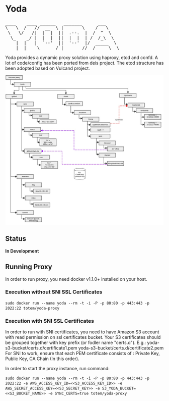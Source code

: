 Yoda
====
<pre>____    ____ ______   _______      ___     
\   \  /   //  __  \ |       \    /   \    
 \   \/   /|  |  |  ||  .--.  |  /  ^  \   
  \_    _/ |  |  |  ||  |  |  | /  /_\  \  
    |  |   |  `--'  ||  '--'  |/  _____  \ 
    |__|    \______/ |_______//__/     \__\
</pre>


Yoda provides a dynamic proxy solution using haproxy, etcd and confd. 
A lot of code/config has been ported from deis project. The etcd structure 
has been adopted based on Vulcand project.

![Etcd Layout](architecture/etcd-layout.jpg) 

## Status
**In Development**

## Running Proxy

In order to run proxy, you need docker v1.1.0+ installed on your host. 

### Execution without SNI SSL Certificates
```
sudo docker run --name yoda --rm -t -i -P -p 80:80 -p 443:443 -p 2022:22 totem/yoda-proxy
```

### Execution with SNI SSL Certificates
In order to run with SNI certificates, you need to have Amazon S3 account with
read permission on ssl certificates bucket. Your S3 certificates should be 
grouped together with key prefix (or fodler name "certs.d"). 
E.g.:
yoda-s3-bucket/certs.d/certificate1.pem yoda-s3-bucket/certs.d/certificate2.pem
For SNI to work, ensure that each PEM certificate consists of : 
Private Key, Public Key, CA Chain (In this order).  

In order to start the proxy instance, run command:  

```
sudo docker run --name yoda --rm -t -i -P -p 80:80 -p 443:443 -p 2022:22 -e AWS_ACCESS_KEY_ID=<<S3_ACCESS_KEY_ID>> -e AWS_SECRET_ACCESS_KEY=<<S3_SECRET_KEY>> -e S3_YODA_BUCKET=<<S3_BUCKET_NAME>> -e SYNC_CERTS=true totem/yoda-proxy
```






